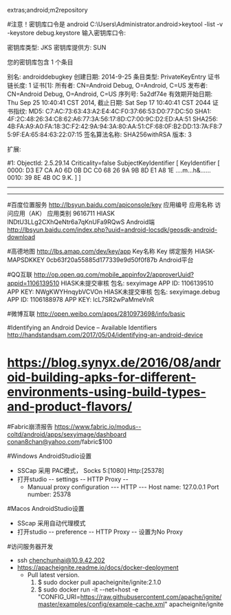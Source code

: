 extras;android;m2repository

#注意！密钥库口令是  android
C:\Users\Administrator\.android>keytool -list -v -keystore debug.keystore
输入密钥库口令:

密钥库类型: JKS
密钥库提供方: SUN

您的密钥库包含 1 个条目

别名: androiddebugkey
创建日期: 2014-9-25
条目类型: PrivateKeyEntry
证书链长度: 1
证书[1]:
所有者: CN=Android Debug, O=Android, C=US
发布者: CN=Android Debug, O=Android, C=US
序列号: 5a2df74e
有效期开始日期: Thu Sep 25 10:40:41 CST 2014, 截止日期: Sat Sep 17 10:40:41 CST 2044
证书指纹:
         MD5: C7:AC:73:63:43:A2:E4:4C:F0:37:66:53:D0:77:DC:50
         SHA1: 4F:2C:48:26:34:C8:62:A6:77:3A:56:17:8D:C7:00:9C:D2:ED:AA:51
         SHA256: 4B:FA:A9:A0:FA:18:3C:F2:42:9A:94:3A:80:AA:51:CF:68:0F:B2:DD:13:7A:F8:75:9F:EA:65:84:63:22:07:15
         签名算法名称: SHA256withRSA
         版本: 3

扩展:

#1: ObjectId: 2.5.29.14 Criticality=false
SubjectKeyIdentifier [
KeyIdentifier [
0000: D3 E7 CA A0 6D 0B DC C0   68 26 9A 9B 8D E1 A8 1E  ....m...h&......
0010: 39 8E 4B 0C                                        9.K.
]
]



*******************************************
*******************************************


#百度位置服务 http://lbsyun.baidu.com/apiconsole/key
应用编号 	应用名称 	访问应用（AK） 	                应用类别
9616711 	HIASK	lNDtU3LLg2CXhQeNtr6a7qKnUFa9RQwS 	Android端
http://lbsyun.baidu.com/index.php?uuid=android-locsdk/geosdk-android-download

#高德地图 http://lbs.amap.com/dev/key/app
Key名称	                        Key	                          绑定服务
HIASK-MAPSDKKEY	    0cb63f20a55885d177339e9d50f0f87b	    Android平台

#QQ互联 http://op.open.qq.com/mobile_appinfov2/approverUuid?appid=1106139510
HIASK未提交审核 包名: sexyimage  APP ID: 1106139510   APP KEY: NWgKWYHnqybVCVOn
HIASK未提交审核 包名: sexyimage.debug  APP ID: 1106188978   APP KEY: lcL7SR2wPaMmeVnR

#微博互联 http://open.weibo.com/apps/2810973698/info/basic

#Identifying an Android Device – Available Identifiers
http://handstandsam.com/2017/05/04/identifying-an-android-device



# https://blog.synyx.de/2016/08/android-building-apks-for-different-environments-using-build-types-and-product-flavors/

#Fabric崩溃报告
https://www.fabric.io/modus--coltd/android/apps/sexyimage/dashboard
conan8chan@yahoo.com/fabric$100

#Windows AndroidStudio设置
- SSCap 采用 PAC模式， Socks 5:[1080] Http:[25378]
- 打开studio -- settings -- HTTP Proxy --
    - Manuual proxy configuration --- HTTP --- Host name: 127.0.0.1  Port number: 25378

#Macos AndroidStudio设置
- SScap 采用自动代理模式
- 打开studio -- preference -- HTTP Proxy --
    设置为No Proxy
    
    
#访问服务器开发
- ssh chenchunhai@10.9.42.202     
- https://apacheignite.readme.io/docs/docker-deployment
    - Pull latest version.
      1. $ sudo docker pull apacheignite/ignite:2.1.0
      2. $ sudo docker run -it --net=host -e "CONFIG_URI=https://raw.githubusercontent.com/apache/ignite/master/examples/config/example-cache.xml" apacheignite/ignite
      
      
